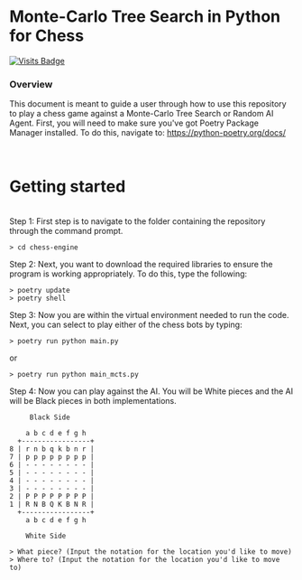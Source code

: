 # Monte-Carlo Tree Search in Python for Chess
[![Visits Badge](https://badges.pufler.dev/visits/alexander-darwiche/chess-engine)](#)


### Overview
This document is meant to guide a user through how to use this repository to play a chess game
against a Monte-Carlo Tree Search or Random AI Agent. First, you will need to make sure you've got
Poetry Package Manager installed. To do this, navigate to: https://python-poetry.org/docs/

<br>

# Getting started
<br>
Step 1: First step is to navigate to the folder containing the repository through the command prompt.

```
> cd chess-engine
```
Step 2: Next, you want to download the required libraries to ensure the program is working appropriately.
To do this, type the following:

```
> poetry update
> poetry shell
```

Step 3: Now you are within the virtual environment needed to run the code. Next, you can select to play either of the chess bots by typing:


```
> poetry run python main.py
```

or 

```
> poetry run python main_mcts.py
```

Step 4: Now you can play against the AI. You will be White pieces and the AI will be Black pieces in both implementations.

```
     Black Side

    a b c d e f g h
  +-----------------+
8 | r n b q k b n r |
7 | p p p p p p p p |
6 | - - - - - - - - |
5 | - - - - - - - - |
4 | - - - - - - - - |
3 | - - - - - - - - |
2 | P P P P P P P P |
1 | R N B Q K B N R |
  +-----------------+
    a b c d e f g h

    White Side

> What piece? (Input the notation for the location you'd like to move)
> Where to? (Input the notation for the location you'd like to move to)


```
